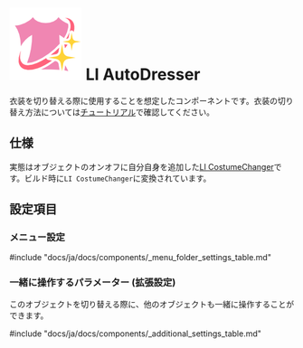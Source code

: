 # <img class="emoji" draggable="false" src="../../../public/images/LI_Script_AutoDresser.png"> LI AutoDresser

衣装を切り替える際に使用することを想定したコンポーネントです。衣装の切り替え方法については[チュートリアル](../../tutorial/costume)で確認してください。

## 仕様

実態はオブジェクトのオンオフに自分自身を追加した[LI CostumeChanger](costumechanger)です。ビルド時に`LI CostumeChanger`に変換されています。

## 設定項目

### メニュー設定

#include "docs/ja/docs/components/_menu_folder_settings_table.md"

### 一緒に操作するパラメーター (拡張設定)

このオブジェクトを切り替える際に、他のオブジェクトも一緒に操作することができます。

#include "docs/ja/docs/components/_additional_settings_table.md"
